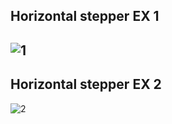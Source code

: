 ## Horizontal stepper EX 1
![1](https://user-images.githubusercontent.com/35404137/132081052-843654f5-307e-44e9-b689-047143b65fd6.PNG)
---

## Horizontal stepper EX 2
![2](https://user-images.githubusercontent.com/35404137/132081082-1411d6cd-3175-4d27-bfda-56f32b308df0.PNG)
